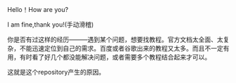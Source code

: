 Hello！How are you?

I am fine,thank you!(手动滑稽)

你是否有过这样的经历———遇到某个问题，想要找教程。官方文档太全面、太复杂，不能迅速定位到自己的需求。百度或者谷歌出来的教程又太多。而且不一定有用，有时看了好几个都没能解决问题，或者需要多个教程结合起来才可以。

这就是这个repository产生的原因。
